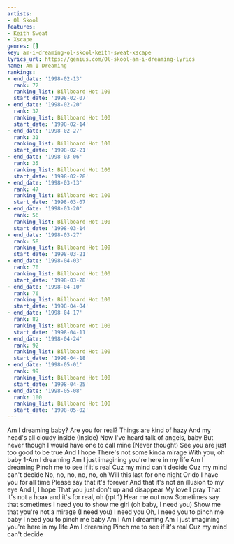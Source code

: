 ```yaml
---
artists:
- Ol Skool
features:
- Keith Sweat
- Xscape
genres: []
key: am-i-dreaming-ol-skool-keith-sweat-xscape
lyrics_url: https://genius.com/Ol-skool-am-i-dreaming-lyrics
name: Am I Dreaming
rankings:
- end_date: '1998-02-13'
  rank: 72
  ranking_list: Billboard Hot 100
  start_date: '1998-02-07'
- end_date: '1998-02-20'
  rank: 32
  ranking_list: Billboard Hot 100
  start_date: '1998-02-14'
- end_date: '1998-02-27'
  rank: 31
  ranking_list: Billboard Hot 100
  start_date: '1998-02-21'
- end_date: '1998-03-06'
  rank: 35
  ranking_list: Billboard Hot 100
  start_date: '1998-02-28'
- end_date: '1998-03-13'
  rank: 47
  ranking_list: Billboard Hot 100
  start_date: '1998-03-07'
- end_date: '1998-03-20'
  rank: 56
  ranking_list: Billboard Hot 100
  start_date: '1998-03-14'
- end_date: '1998-03-27'
  rank: 58
  ranking_list: Billboard Hot 100
  start_date: '1998-03-21'
- end_date: '1998-04-03'
  rank: 70
  ranking_list: Billboard Hot 100
  start_date: '1998-03-28'
- end_date: '1998-04-10'
  rank: 76
  ranking_list: Billboard Hot 100
  start_date: '1998-04-04'
- end_date: '1998-04-17'
  rank: 82
  ranking_list: Billboard Hot 100
  start_date: '1998-04-11'
- end_date: '1998-04-24'
  rank: 92
  ranking_list: Billboard Hot 100
  start_date: '1998-04-18'
- end_date: '1998-05-01'
  rank: 99
  ranking_list: Billboard Hot 100
  start_date: '1998-04-25'
- end_date: '1998-05-08'
  rank: 100
  ranking_list: Billboard Hot 100
  start_date: '1998-05-02'
---
```

Am I dreaming baby?
Are you for real?
Things are kind of hazy
And my head's all cloudy inside (Inside)
Now I've heard talk of angels, baby
But never though I would have one to call mine
(Never thought)
See you are just too good to be true
And I hope
There's not some kinda mirage
With you, oh baby
1-Am I dreaming
Am I just imagining you're here in my life
Am I dreaming
Pinch me to see if it's real
Cuz my mind can't decide
Cuz my mind can't decide
No, no, no, no, no, oh
Will this last for one night
Or do I have you for all time
Please say that it's forever
And that it's not an illusion to my eye
And I, I hope
That you just don't up and disappear
My love I pray
That it's not a hoax and it's for real, oh
(rpt 1)
Hear me out now
Sometimes say that sometimes
I need you to show me girl
(oh baby, I need you)
Show me that you're not a mirage
(I need you)
I need you
Oh, I need you to pinch me baby
I need you to pinch me baby
Am I
Am I dreaming
Am I just imagining you're here in my life
Am I dreaming
Pinch me to see if it's real
Cuz my mind can't decide

